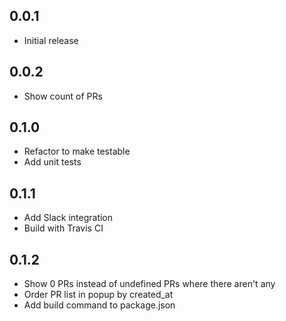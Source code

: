0.0.1
------
- Initial release

0.0.2
------
- Show count of PRs

0.1.0
------
- Refactor to make testable
- Add unit tests

0.1.1
------
- Add Slack integration
- Build with Travis CI

0.1.2
------
- Show 0 PRs instead of undefined PRs where there aren't any
- Order PR list in popup by created_at
- Add build command to package.json
